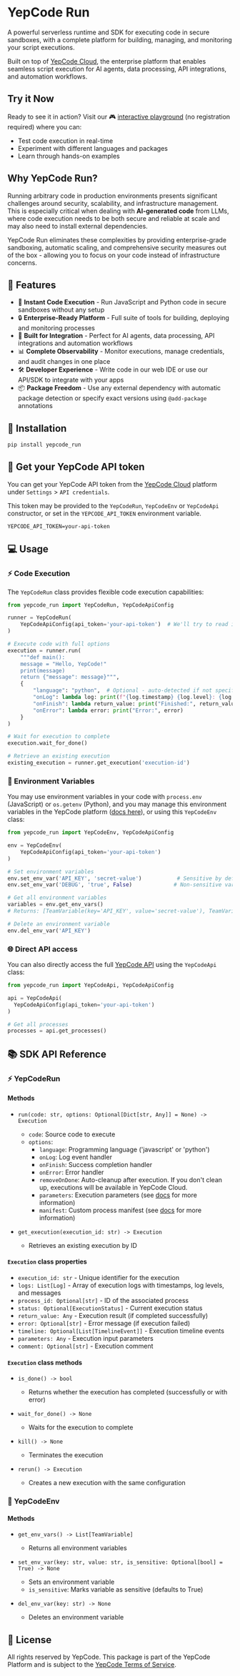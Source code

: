 # YepCode Run

A powerful serverless runtime and SDK for executing code in secure sandboxes, with a complete platform for building, managing, and monitoring your script executions.

Built on top of [YepCode Cloud](https://yepcode.io/), the enterprise platform that enables seamless script execution for AI agents, data processing, API integrations, and automation workflows.

## Try it Now

Ready to see it in action? Visit our 🎮 [interactive playground](https://yepcode.io/run) (no registration required) where you can:

- Test code execution in real-time
- Experiment with different languages and packages
- Learn through hands-on examples

## Why YepCode Run?

Running arbitrary code in production environments presents significant challenges around security, scalability, and infrastructure management. This is especially critical when dealing with **AI-generated code** from LLMs, where code execution needs to be both secure and reliable at scale and may also need to install external dependencies.

YepCode Run eliminates these complexities by providing enterprise-grade sandboxing, automatic scaling, and comprehensive security measures out of the box - allowing you to focus on your code instead of infrastructure concerns.

## 🚀 Features

- 🚀 **Instant Code Execution** - Run JavaScript and Python code in secure sandboxes without any setup
- 🔒 **Enterprise-Ready Platform** - Full suite of tools for building, deploying and monitoring processes
- 🔄 **Built for Integration** - Perfect for AI agents, data processing, API integrations and automation workflows
- 📊 **Complete Observability** - Monitor executions, manage credentials, and audit changes in one place
- 🛠️ **Developer Experience** - Write code in our web IDE or use our API/SDK to integrate with your apps
- 📦 **Package Freedom** - Use any external dependency with automatic package detection or specify exact versions using `@add-package` annotations

## 🔧 Installation

```bash
pip install yepcode_run
```

## 🔑 Get your YepCode API token

You can get your YepCode API token from the [YepCode Cloud](https://cloud.yepcode.io) platform under `Settings` > `API credentials`.

This token may be provided to the `YepCodeRun`, `YepCodeEnv` or `YepCodeApi` constructor, or set in the `YEPCODE_API_TOKEN` environment variable.

```env
YEPCODE_API_TOKEN=your-api-token
```

## 💻 Usage

### ⚡ Code Execution

The `YepCodeRun` class provides flexible code execution capabilities:

```python
from yepcode_run import YepCodeRun, YepCodeApiConfig

runner = YepCodeRun(
    YepCodeApiConfig(api_token='your-api-token')  # We'll try to read it from the YEPCODE_API_TOKEN environment variable
)

# Execute code with full options
execution = runner.run(
    """def main():
    message = "Hello, YepCode!"
    print(message)
    return {"message": message}""",
    {
        "language": "python",  # Optional - auto-detected if not specified
        "onLog": lambda log: print(f"{log.timestamp} {log.level}: {log.message}"),
        "onFinish": lambda return_value: print("Finished:", return_value),
        "onError": lambda error: print("Error:", error)
    }
)

# Wait for execution to complete
execution.wait_for_done()

# Retrieve an existing execution
existing_execution = runner.get_execution('execution-id')
```

### 🔐 Environment Variables

You may use environment variables in your code with `process.env` (JavaScript) or `os.getenv` (Python), and you may manage this environment variables in the YepCode platform ([docs here](https://yepcode.io/docs/processes/team-variables)), or using this `YepCodeEnv` class:

```python
from yepcode_run import YepCodeEnv, YepCodeApiConfig

env = YepCodeEnv(
    YepCodeApiConfig(api_token='your-api-token')
)

# Set environment variables
env.set_env_var('API_KEY', 'secret-value')           # Sensitive by default
env.set_env_var('DEBUG', 'true', False)             # Non-sensitive variable

# Get all environment variables
variables = env.get_env_vars()
# Returns: [TeamVariable(key='API_KEY', value='secret-value'), TeamVariable(key='DEBUG', value='true')]

# Delete an environment variable
env.del_env_var('API_KEY')
```

### 🌐 Direct API access

You can also directly access the full [YepCode API](https://yepcode.io/docs/api) using the `YepCodeApi` class:

```python
from yepcode_run import YepCodeApi, YepCodeApiConfig

api = YepCodeApi(
  YepCodeApiConfig(api_token='your-api-token')
)

# Get all processes
processes = api.get_processes()
```

## 📚 SDK API Reference

### ⚡ YepCodeRun

#### Methods

- `run(code: str, options: Optional[Dict[str, Any]] = None) -> Execution`
  - `code`: Source code to execute
  - `options`:
    - `language`: Programming language ('javascript' or 'python')
    - `onLog`: Log event handler
    - `onFinish`: Success completion handler
    - `onError`: Error handler
    - `removeOnDone`: Auto-cleanup after execution. If you don't clean up, executions will be available in YepCode Cloud.
    - `parameters`: Execution parameters (see [docs](https://yepcode.io/docs/processes/input-params) for more information)
    - `manifest`: Custom process manifest (see [docs](https://yepcode.io/docs/dependencies) for more information)

- `get_execution(execution_id: str) -> Execution`
  - Retrieves an existing execution by ID

#### `Execution` class properties

- `execution_id: str` - Unique identifier for the execution
- `logs: List[Log]` - Array of execution logs with timestamps, log levels, and messages
- `process_id: Optional[str]` - ID of the associated process
- `status: Optional[ExecutionStatus]` - Current execution status
- `return_value: Any` - Execution result (if completed successfully)
- `error: Optional[str]` - Error message (if execution failed)
- `timeline: Optional[List[TimelineEvent]]` - Execution timeline events
- `parameters: Any` - Execution input parameters
- `comment: Optional[str]` - Execution comment

#### `Execution` class methods

- `is_done() -> bool`
  - Returns whether the execution has completed (successfully or with error)

- `wait_for_done() -> None`
  - Waits for the execution to complete

- `kill() -> None`
  - Terminates the execution

- `rerun() -> Execution`
  - Creates a new execution with the same configuration

### 🔐 YepCodeEnv

#### Methods

- `get_env_vars() -> List[TeamVariable]`
  - Returns all environment variables

- `set_env_var(key: str, value: str, is_sensitive: Optional[bool] = True) -> None`
  - Sets an environment variable
  - `is_sensitive`: Marks variable as sensitive (defaults to True)

- `del_env_var(key: str) -> None`
  - Deletes an environment variable

## 📄 License

All rights reserved by YepCode. This package is part of the YepCode Platform and is subject to the [YepCode Terms of Service](https://yepcode.io/terms-of-use).
